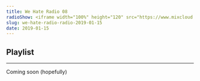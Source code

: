 ```yaml
---
title: We Hate Radio 08
radioShow: <iframe width="100%" height="120" src="https://www.mixcloud.com/widget/iframe/?hide_cover=1&feed=%2FRedLightRadio%2Fwe-hate-radio_01-15-2019%2F" frameborder="0" ></iframe>
slug: we-hate-radio-radio-2019-01-15
date: 2019-01-15
---
```

## Playlist
*********
Coming soon (hopefully)
